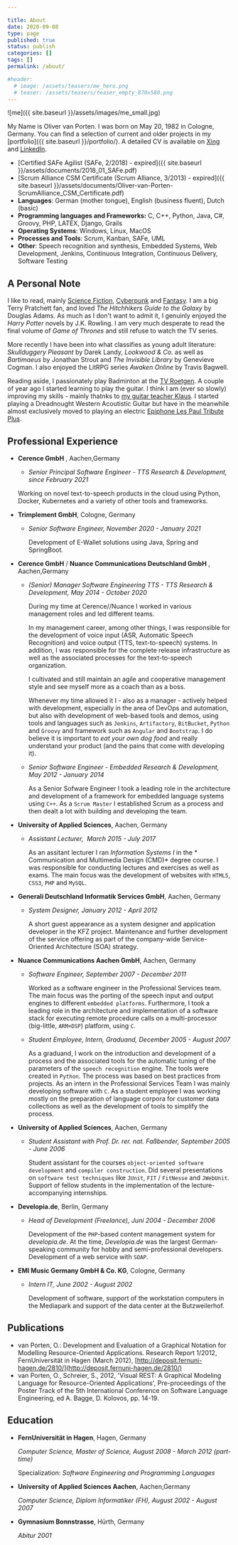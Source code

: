 ```yaml
---

title: About
date: 2020-09-08
type: page
published: true
status: publish
categories: []
tags: []
permalink: /about/

#header: 
  # image: /assets/teasers/me_hero.png
  # teaser: /assets/teasers/teaser_empty_870x580.png
---
```

![me]({{ site.baseurl }}/assets/images/me_small.jpg)

My Name is Oliver van Porten. I was born on May 20, 1982 in Cologne, Germany. You can find a selection of current and older projects in my [portfolio]({{ site.baseurl }}/portfolio/). A detailed CV is available on [Xing](https://www.xing.com/profile/Oliver_vanPorten) and [LinkedIn](https://de.linkedin.com/in/ovanporten/).

*   [Certified SAFe Agilist (SAFe, 2/2018) - expired]({{ site.baseurl }}/assets/documents/2018_01_SAFe.pdf)
*   [Scrum Alliance CSM Certificate (Scrum Alliance, 3/2013) - expired]({{ site.baseurl }}/assets/documents/Oliver-van-Porten-ScrumAlliance_CSM_Certificate.pdf)
*   **Languages**: German (mother tongue), English (business fluent), Dutch (basic)
*   **Programming languages and Frameworks:** C, C++, Python, Java, C#, Groovy, PHP, LATEX, Django, Grails
*   **Operating Systems**: Windows, Linux, MacOS
*   **Processes and Tools**: Scrum, Kanban, SAFe, UML
*   **Other**: Speech recognition and synthesis, Embedded Systems, Web Development, Jenkins, Continuous Integration, Continuous Delivery, Software Testing

A Personal Note
---------------

I like to read, mainly [Science Fiction](http://en.wikipedia.org/wiki/Science_fiction), [Cyberpunk](http://en.wikipedia.org/wiki/Cyberpunk) and [Fantasy](http://en.wikipedia.org/wiki/Fantasy). I am a big Terry Pratchett fan, and loved *The Hitchhikers Guide to the Galaxy* by Douglas Adams. As much as I don't want to admit it, I genuinly enjoyed the *Harry Potter* novels by J.K. Rowling. I am very much desperate to read the final volume of *Game of Thrones* and still refuse to watch the TV series.

More recently I have been into what classifies as young adult literature: *Skullduggery Pleasant* by Darek Landy, *Lookwood & Co.* as well as *Bartimaeus* by Jonathan Strout and *The Invisible Library* by Genevieve Cogman. I also enjoyed the LitRPG series *Awaken Online* by Travis Bagwell. 

Reading aside, I passionately play Badminton at the [TV Roetgen](http://www.tv-roetgen.de/). A couple of year ago I started learning to play the guitar. I think I am (ever so slowly) improving my skills - mainly thatnks to [my guitar teacher Klaus](https://playtheguitar.de/). I started playing a Dreadnought Western Acoutistic Guitar but have in the meanwhile almost exclusively moved to playing an electric [Epiphone Les Paul Tribute Plus](https://www.musicstore.de/de_DE/EUR/Epiphone-Les-Paul-Tribute-Plus-Midnight-Sapphire/art-GIT0021302-000).

Professional Experience
-----------------------

*   **Cerence GmbH** , Aachen,Germany        

    * _Senior Principal Software Engineer - TTS Research & Development, since February 2021_    

    Working on novel text-to-speech products in the cloud using Python, Docker, Kubernetes and a variety of other tools and frameworks. 

*   **Trimplement GmbH**, Cologne, Germany

    * _Senior Software Engineer, November 2020 - January 2021_

      Development of E-Wallet solutions using Java, Spring and SpringBoot.

*   **Cerence GmbH** / **Nuance Communications Deutschland GmbH** , Aachen,Germany        

    * _(Senior) Manager Software Engineering TTS - TTS Research & Development, May 2014 - October 2020_    

      During my time at Cerence//Nuance I worked in various management roles and led different teams.
      
      In my management career, among other things, I was responsible for the development of voice input (ASR, Automatic Speech Recognition) and voice output (TTS, text-to-speech) systems. In addition, I was responsible for
      the complete release infrastructure as well as the associated processes for the text-to-speech organization.

      I cultivated and still maintain an agile and cooperative management style and see myself more as a coach than as a boss.

      Whenever my time allowed it I - also as a manager - actively helped with development, especially in the area of
      DevOps and automation, but also with development of web-based tools and demos, using tools and languages such as `Jenkins`, `Artifactory`, `BitBucket`, `Python` and `Groovy` and framework such as `Angular` and `Bootstrap`. I do believe it is important to *eat your own dog food* and really understand your product (and the pains that come with developing it). 

    * _Senior Software Engineer - Embedded Research & Development, May 2012 - January 2014_
    
      As a Senior Sofware Engineer I took a leading role in the architecture and development of a framework for 
      embedded language systems using `C++`. As a `Scrum Master` I established Scrum as a process and then dealt a lot with building and developing the team. 
    
*   **University of Applied Sciences**, Aachen, Germany  
    
    * _Assistant Lecturer,  March 2015 - July 2017_  
    
      As an assitant lecturer I ran *Information Systems I* in the * Communication and Multimedia Design (CMD)* degree course. I was responsible for conducting lectures and exercises as well as exams. The main focus was the development of websites with `HTML5`, `CSS3`, `PHP` and `MySQL`.
        
*   **Generali Deutschland Informatik Services GmbH**, Aachen, Germany
    
    * _System Designer, January 2012 - April 2012_
    
      A short guest appearance as a system designer and application developer in the KFZ project. Maintenance and further development of the service offering as part of the company-wide Service-Oriented Architecture (SOA) strategy.
    
*   **Nuance Communications Aachen GmbH**, Aachen, Germany
    
    * _Software Engineer, September 2007 - December 2011_
    
      Worked as a software engineer in the Professional Services team. The main focus was the porting of the speech input and output engines to different `embedded platforms`. Furthermore, I took a leading role in the architecture and implementation of a software stack for executing remote procedure calls on a multi-processor (big-little, `ARM+DSP`) platform, using `C`.
        
    * _Student Employee, Intern, Graduand, December 2005 - August 2007_
    
      As a graduand, I work on the introduction and development of a process and the associated tools for the automatic tuning of the parameters of the `speech recognition` engine. The tools were created in `Python`. The process was based on best practices from projects.
      As an intern in the Professional Services Team I was mainly developing software with `C`.
      As a student employee I was working mostly on the preparation of language corpora for customer data collections as well as the development of tools to simplify the process.
    
*   **University of Applied Sciences**, Aachen, Germany  
    
    * _Student Assistant with Prof. Dr. rer. nat. Faßbender, September 2005 - June 2006_
    
      Student assistant for the courses `object-oriented software development` and `compiler construction`. Did several presentations on `software test techniques` like `JUnit`, `FIT` / `FitNesse` and `JWebUnit`. Support of fellow students in the implementation of the lecture-accompanying internships.
    
*   **Developia.de**, Berlin, Germany
    
    * _Head of Development (Freelance), Juni 2004 - December 2006_
    
      Development of the `PHP`-based content management system for *developia.de*. At the time, *Developia.de* was the largest German-speaking community for hobby and semi-professional developers. Development of a web service with `SOAP`.
    
*   **EMI Music Germany GmbH & Co. KG**, Cologne, Germany
    
    * _Intern IT, June 2002 - August 2002_
    
      Development of software, support of the workstation computers in the Mediapark and support of the data center at the Butzweilerhof.

Publications
------------------

*   van Porten, O.: Development and Evaluation of a Graphical Notation for Modelling Resource-Oriented Applications. Research Report 1/2012, FernUniversität in Hagen (March 2012), [http://deposit.fernuni-hagen.de/2810/](http://deposit.fernuni-hagen.de/2810/)
*   van Porten, O., Schreier, S., 2012, 'Visual REST: A Graphical Modeling Language for Resource-Oriented Applications', Pre-proceedings of the Poster Track of the 5th International Conference on Software Language Engineering, ed A. Bagge, D. Kolovos, pp. 14-19.


Education
----------

*   **FernUniversität in Hagen**, Hagen, Germany
    
    _Computer Science, Master of Science, August 2008 - March 2012 (part-time)_
    
    Specialization: _Software Engineering and Programming Languages_
    
*   **University of Applied Sciences Aachen**, Aachen,Germany
    
    _Computer Science, Diplom Informatiker (FH), August 2002 - August 2007_
    
*   **Gymnasium Bonnstrasse**, Hürth, Germany
    
    _Abitur 2001_
    

